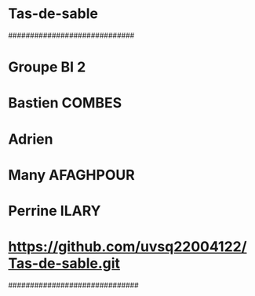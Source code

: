 # Tas-de-sable
#############################
# Groupe BI 2
# Bastien COMBES
# Adrien
# Many AFAGHPOUR
# Perrine ILARY
# https://github.com/uvsq22004122/Tas-de-sable.git
##############################